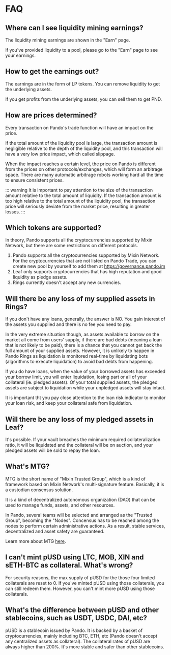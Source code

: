 # FAQ

## Where can I see liquidity mining earnings?

The liquidity mining earnings are shown in the "Earn" page.

If you've provided liquidity to a pool, please go to the "Earn" page to see your earnings.

## How to get the earnings out?

The earnings are in the form of LP tokens. You can remove liquidity to get the underlying assets. 

If you get profits from the underlying assets, you can sell them to get PND.

## How are prices determined?

Every transaction on Pando's trade function will have an impact on the price.

If the total amount of the liquidity pool is large, the transaction amount is negligible relative to the depth of the liquidity pool, and this transaction will have a very low price impact, which called slippage.

When the impact reaches a certain level, the price on Pando is different from the prices on other protocols/exchanges, which will form an arbitrage space. There are many automatic arbitrage robots working hard all the time to ensure consistent prices.

::: warning
It is important to pay attention to the size of the transaction amount relative to the total amount of liquidity. If the transaction amount is too high relative to the total amount of the liquidity pool, the transaction price will seriously deviate from the market price, resulting in greater losses.
:::

## Which tokens are supported?

In theory, Pando supports all the cryptocurrencies supported by Mixin Network, but there are some restrictions on different protocols.

1. Pando supports all the cryptocurrencies supported by Mixin Network. For the cryptocurrencies that are not listed on Pando Trade, you can create new pool by yourself to add them at https://governance.pando.im
2. Leaf only supports cryptocurrencies that has high reputation and good liquidity as pledge assets. 
3. Rings currently doesn't accept any new currencies.

## Will there be any loss of my supplied assets in Rings?

If you don't have any loans, generally, the answer is NO. You gain interest of the assets you supplied and there is no fee you need to pay.

In the very extreme situation though, as assets available to borrow on the market all come from users' supply, if there are bad debts (meaning a loan that is not likely to be paid), there is a chance that you cannot get back the full amount of your supplied assets. However, it is unlikely to happen in Pando Rings as liquidation is monitored real-time by liquidating bots (algorithms to execute liquidation) to avoid bad debts from happening.

If you do have loans, when the value of your borrowed assets has exceeded your borrow limit, you will enter liquidation, losing part or all of your collateral (ie. pledged assets). Of your total supplied assets, the pledged assets are subject to liquidation while your unpledged assets will stay intact.

It is important tht you pay close attention to the loan risk indicator to monitor your loan risk, and keep your collateral safe from liquidation.

## Will there be any loss of my pledged assets in Leaf?

It's possible. If your vault breaches the minimum required collateralization ratio, it will be liquidated and the collateral will be on auction, and your pledged assets will be sold to repay the loan.

## What's MTG?

MTG is the short name of "Mixin Trusted Group", which is a kind of framework based on Mixin Network's multi-signature feature. Basically, it is a custodian consensus solution.

It is a kind of decentralized autonomous organization (DAO) that can be used to manage funds, assets, and other resources.

In Pando, several teams will be selected and arranged as the "Trusted Group", becoming the "Nodes". Concensus has to be reached among the nodes to perform certain administrative actions. As a result, stable services, decentralized and asset safety are guaranteed.

Learn more about MTG [here](https://developers.mixin.one/docs/mainnet/mtg/overview).

## I can't mint pUSD using LTC, MOB, XIN and sETH-BTC as collateral. What's wrong?

For security reasons, the max supply of pUSD for the those four limited collaterals are reset to 0. If you've minted pUSD using those collaterals, you can still redeem them. However, you can't mint more pUSD using those collaterals.

## What's the difference between pUSD and other stablecoins, such as USDT, USDC, DAI, etc?

pUSD is a stablecoin issued by Pando. It is backed by a basket of cryptocurrencies, mainly including BTC, ETH, etc (Pando doesn't accept any centralized assets as collateral). The collateral rates of pUSD are always higher than 200%. It's more stable and safer than other stablecoins.



